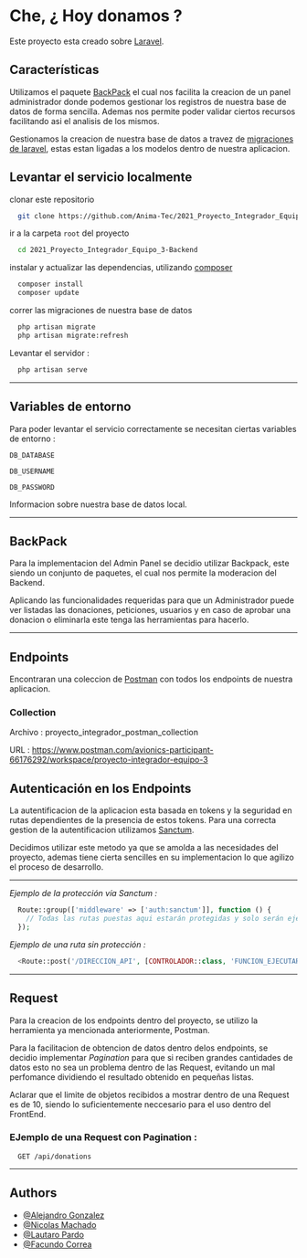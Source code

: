 
# Che, ¿ Hoy donamos ?

Este proyecto esta creado sobre [Laravel](https://laravel.com/).




## Características


Utilizamos el paquete [BackPack](https://backpackforlaravel.com/docs) el cual nos facilita la creacion de un panel administrador donde podemos gestionar los registros de nuestra base de datos de forma sencilla. Ademas nos permite poder validar ciertos recursos facilitando asi el analisis de los mismos.

Gestionamos la creacion de nuestra base de datos a travez de [migraciones de laravel](https://laravel.com/docs/8.x/migrations), estas estan ligadas a los modelos dentro de nuestra aplicacion.
 
## Levantar el servicio localmente

clonar este repositorio

```bash
  git clone https://github.com/Anima-Tec/2021_Proyecto_Integrador_Equipo_3-Backend.git
```

ir a la carpeta `root` del proyecto
```bash
  cd 2021_Proyecto_Integrador_Equipo_3-Backend
```

instalar y actualizar las dependencias, utilizando [composer](https://getcomposer.org/)

```bash
  composer install
  composer update
```

correr las migraciones de nuestra base de datos
```bash
  php artisan migrate
  php artisan migrate:refresh
  ```

Levantar el servidor :

```bash
  php artisan serve
```
---
## Variables de entorno

Para poder levantar el servicio correctamente se necesitan ciertas variables de entorno :

`DB_DATABASE`

`DB_USERNAME`

`DB_PASSWORD`

Informacion sobre nuestra base de datos local.

---

## BackPack

Para la implementacion del Admin Panel se decidio utilizar Backpack, este siendo un conjunto de paquetes, el cual nos permite la moderacion del Backend.

Aplicando las funcionalidades requeridas para que un Administrador puede ver listadas las donaciones, peticiones, usuarios y en caso de aprobar una donacion o eliminarla este tenga las herramientas para hacerlo.


---

## Endpoints 

Encontraran una coleccion de [Postman](https://www.postman.com/) con todos los endpoints de nuestra aplicacion.

### Collection

Archivo : proyecto_integrador_postman_collection

URL : https://www.postman.com/avionics-participant-66176292/workspace/proyecto-integrador-equipo-3

## Autenticación en los Endpoints

La autentificacion de la aplicacion esta basada en tokens y la seguridad en rutas dependientes de la presencia de estos tokens. Para una correcta gestion de la autentificacion utilizamos [Sanctum](https://laravel.com/docs/8.x/sanctum#how-it-works).

Decidimos utilizar este metodo ya que se amolda a las necesidades del proyecto, ademas tiene cierta sencilles en su implementacion lo que agilizo el proceso de desarrollo.


---

_Ejemplo de la protección vía Sanctum :_
```php
  Route::group(['middleware' => ['auth:sanctum']], function () {
    // Todas las rutas puestas aqui estarán protegidas y solo serán ejecutadas si la autenticación via token coincide.
  });
```
_Ejemplo de una ruta sin protección :_
```php
  <Route::post('/DIRECCION_API', [CONTROLADOR::class, 'FUNCION_EJECUTAR']);
```
---
## Request


Para la creacion de los endpoints dentro del proyecto, se utilizo la herramienta ya mencionada anteriormente, Postman.

Para la facilitacion de obtencion de datos dentro delos endpoints, se decidio implementar _Pagination_ para que si reciben grandes cantidades de datos esto no sea un problema dentro de las Request, evitando un mal perfomance dividiendo el resultado obtenido en pequeñas listas.

Aclarar que el limite de objetos recibidos a mostrar dentro de una Request es de 10, siendo lo suficientemente neccesario para el uso dentro del FrontEnd.

### EJemplo de una Request con Pagination :

```http
  GET /api/donations
```

---
## Authors

- [@Alejandro Gonzalez](https://github.com/alejandroGonGon)
- [@Nicolas Machado](https://github.com/nicocadq)
- [@Lautaro Pardo](https://github.com/LautaroPardo)
- [@Facundo Correa](https://github.com/facorrea700)



